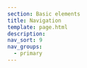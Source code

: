 ```yaml
---
section: Basic elements
title: Navigation
template: page.html
description:
nav_sort: 9
nav_groups:
  - primary
---
```

